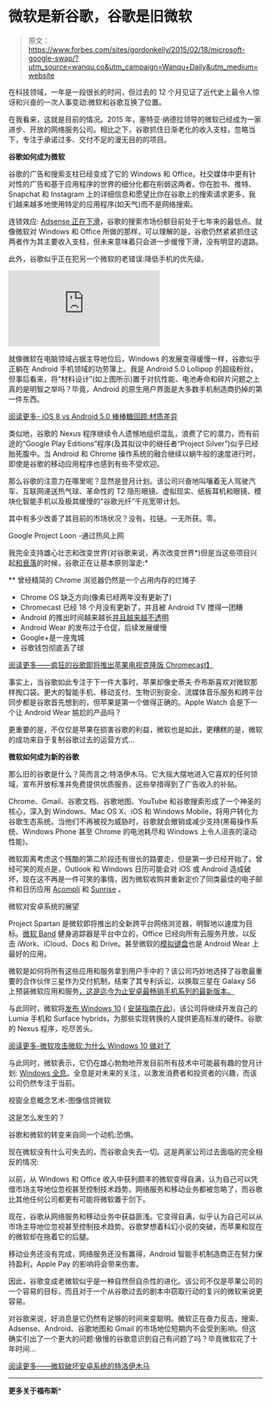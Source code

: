 # 微软是新谷歌，谷歌是旧微软

> 原文：<https://www.forbes.com/sites/gordonkelly/2015/02/18/microsoft-google-swap/?utm_source=wanqu.co&utm_campaign=Wanqu+Daily&utm_medium=website>

在科技领域，一年是一段很长的时间，但过去的 12 个月见证了近代史上最令人惊讶和兴奋的一次人事变动:微软和谷歌互换了位置。

在我看来，这就是目前的情况。2015 年，塞特亚·纳德拉领导的微软已经成为一家进步、开放的网络服务公司。相比之下，谷歌抓住日渐老化的收入支柱，忽略当下，专注于承诺过多、交付不足的漫无目的的项目。

**谷歌如何成为微软**

谷歌的广告和搜索支柱已经变成了它的 Windows 和 Office。社交媒体中更有针对性的广告和基于应用程序的世界的细分化都在削弱这两者。你在脸书、推特、Snapchat 和 Instagram 上的详细信息和愿望比你在谷歌上的搜索请求更多，我们越来越多地使用特定的应用程序(如天气)而不是网络搜索。

连锁效应: [Adsense 正在下滑](http://www.nytimes.com/2015/02/12/technology/personaltech/googles-time-at-the-top-may-be-nearing-its-end.html)，谷歌的搜索市场份额目前处于七年来的最低点。就像微软对 Windows 和 Office 所做的那样，可以理解的是，谷歌仍然紧紧抓住这两者作为其主要收入支柱，但未来意味着只会进一步缓慢下滑，没有明显的退路。

此外，谷歌似乎正在犯另一个微软的老错误:降低手机的优先级。

<iframe class="youtube-player" type="text/html" src="https://www.youtube.com/embed/Q8TXgCzxEnw" frameborder="0" scrolling="no">视频</iframe>

 <fbs-ad position="inread" progressive="" ad-id="article-0-inread" aria-hidden="true" role="presentation">就像微软在电脑领域占据主导地位后，Windows 的发展变得缓慢一样，谷歌似乎正躺在 Android 手机领域的功劳簿上。我是 Android 5.0 Lollipop 的超级粉丝，但事后看来，将“材料设计”(如上图所示)置于对抗性能、电池寿命和碎片问题之上真的是明智之举吗？毕竟，Android 的原生用户界面是大多数手机制造商扔掉的第一件东西。

[阅读更多- iOS 8 vs Android 5.0 棒棒糖回顾:材质差异](http://www.forbes.com/sites/gordonkelly/2014/11/07/ios-8-vs-android-5-0-lollipop-review/)

类似地，谷歌的 Nexus 程序继续令人遗憾地组织混乱，浪费了它的潜力，而有前途的“Google Play Editions”程序(及其拟议中的继任者“Project Silver”)似乎已经胎死腹中。当 Android 和 Chrome 操作系统的融合继续以蜗牛般的速度进行时，即使是谷歌的移动应用程序也感到有些不受欢迎。

那么谷歌的注意力在哪里呢？显然是登月计划。该公司兴奋地叫嚷着无人驾驶汽车、互联网递送热气球、革命性的 T2 隐形眼镜、虚拟现实、纸板耳机和眼镜、模块化智能手机以及极其缓慢的“谷歌光纤”千兆宽带计划。

其中有多少改善了其目前的市场状况？没有。拉链。一无所获。零。

 <fbs-accordion>Google Project Loon -通过热风上网</fbs-accordion> 

我完全支持雄心壮志和改变世界(对谷歌来说，再次改变世界*)但是当这些项目兴起[和衰落](http://www.forbes.com/sites/quickerbettertech/2014/04/21/how-google-screwed-up-google-glass/)的时候，谷歌正在让基本原则溜走:*

 **   曾经精简的 Chrome 浏览器仍然是一个占用内存的烂摊子
*   Chrome OS 缺乏方向(像素已经两年没有更新了)
*   Chromecast 已经 18 个月没有更新了，并且被 Android TV 搅得一团糟
*   Android 的推出时间越来越长[并且越来越不透明](http://www.forbes.com/sites/gordonkelly/2015/02/04/google-confirms-android-5-1-lollipop-launches-immediately/)
*   Android Wear 的发布过于仓促，后续发展缓慢
*   Google+是一座鬼城
*   谷歌钱包彻底丢了球

[阅读更多——疯狂的谷歌即将推出苹果电视克隆版 Chromecast】](http://www.forbes.com/sites/gordonkelly/2014/04/08/mad-google-is-about-to-mess-up-chromecast-with-an-apple-tv-clone/)

事实上，当谷歌如此专注于下一件大事时，苹果却像史蒂夫·乔布斯喜欢对微软那样掏口袋。更大的智能手机、移动支付、生物识别安全、流媒体音乐服务和跨平台同步都是谷歌首先想到的，但苹果是第一个做得正确的。Apple Watch 会是下一个让 Android Wear 尴尬的产品吗？

更重要的是，不仅仅是苹果在损害谷歌的利益，微软也是如此，更糟糕的是，微软的成功来自于复制谷歌过去的运营方式...

**微软如何成为新的谷歌**

那么旧的谷歌是什么？简而言之:特洛伊木马。它大摇大摆地进入它喜欢的任何领域，宣布开放标准并免费提供优质服务，这些举措得到了广告收入的补贴。

Chrome、Gmail、谷歌文档、谷歌地图、YouTube 和谷歌搜索形成了一个神圣的核心，深入到 Windows、Mac OS X、iOS 和 Windows Mobile，将用户转化为谷歌生态系统。当他们不再被视为威胁时，谷歌就会撤销或减少支持(黑莓操作系统、Windows Phone 甚至 Chrome 的电池耗尽和 Windows 上令人沮丧的滚动性能)。

微软距离考虑这个残酷的第二阶段还有很长的路要走，但是第一步已经开始了。曾经可笑的观点是，Outlook 和 Windows 日历可能会对 iOS 或 Android 造成破坏，现在这不再是一件可笑的事情，因为微软收购并重新定价了同类最佳的电子邮件和日历应用 [Acompli](http://www.forbes.com/sites/amitchowdhry/2015/01/29/microsoft-outlook-for-ios-android/) 和 [Sunrise](http://www.forbes.com/sites/benkepes/2015/02/04/microsofts-acquisition-of-sunrise-is-a-lesson-in-crossing-the-chasm/) 。

 <fbs-accordion>微软对安卓系统的展望</fbs-accordion> 

Project Spartan 是微软即将推出的全新跨平台网络浏览器，明智地以速度为目标。[微软 Band](http://www.forbes.com/sites/marcochiappetta/2014/12/30/a-few-days-with-the-microsoft-band/) 健身追踪器是平台中立的，Office 已经向所有云服务开放，以反击 iWork、iCloud、Docs 和 Drive。甚至微软的[模拟键盘](http://research.microsoft.com/en-us/um/redmond/projects/analogkeyboard/)也是 Android Wear 上最好的应用。

微软是如何将所有这些应用和服务拿到用户手中的？该公司巧妙地选择了谷歌最重要的合作伙伴三星作为交付机制，结束了其专利诉讼，以换取三星在 Galaxy S6 上预装微软应用和服务[，这是迄今为止安卓最畅销手机系列的最新版本。](http://www.forbes.com/sites/jaymcgregor/2015/02/13/samsung-teams-up-with-microsoft-to-boost-galaxy-s6/)

与此同时，微软将[发布 Windows 10](http://www.forbes.com/sites/tonybradley/2015/01/21/free-windows-10-unravels-key-microsoft-bashing-fodder/) ( [安装指南在此](http://www.forbes.com/sites/gordonkelly/2014/10/01/windows-10-technical-preview-released-how-to-get-the-new-windows/))，该公司将继续开发自己的 Lumia 手机和 Surface hybrids，为那些实现转换的人提供更高标准的硬件。谷歌的 Nexus 程序，吃尽苦头。

[阅读更多-微软攻击微软:为什么 Windows 10 做对了](http://www.forbes.com/sites/gordonkelly/2015/01/26/windows-10-attacks-microsoft/)

与此同时，微软表示，它仍在雄心勃勃地开发目前所有技术中可能最有趣的登月计划: [Windows 全息](http://www.forbes.com/sites/erikkain/2015/01/21/microsoft-augments-reality-with-windows-holographic/)。全息是对未来的关注，以激发消费者和投资者的兴趣，而该公司仍然专注于当前。

 <fbs-accordion>视窗全息概念艺术-图像信贷微软</fbs-accordion> 

这是怎么发生的？

谷歌和微软的转变来自同一个动机:恐惧。

现在微软没有什么可失去的，而谷歌会失去一切。这是两家公司过去面临的完全相反的情况:

以前，从 Windows 和 Office 收入中获利颇丰的微软变得自满，认为自己可以凭借市场主导地位忽视甚至控制技术趋势。网络服务和移动业务都被忽略了，而谷歌比其他任何公司都更有可能将微软置于剑下。

现在，谷歌从网络服务和移动业务中获益匪浅。它变得自满，似乎认为自己可以从市场主导地位忽视甚至控制技术趋势。谷歌梦想着科幻小说的突破，而苹果和现在的微软却在拖着它的后腿。

移动业务还没有完成，网络服务还没有赢得，Android 智能手机制造商正在努力保持盈利，Apple Pay 的影响将会带来伤害。

因此，谷歌变成老微软似乎是一种自然但自杀性的进化。该公司不仅是苹果公司的一个容易的目标，而且对于一个从谷歌过去的剧本中窃取行动的复兴的微软来说更容易。

对谷歌来说，好消息是它仍然有足够的时间来变聪明。微软正在奋力反击，搜索、Adsense、Android、谷歌地图和 Gmail 的市场地位短期内不会受到影响。但这确实引出了一个更大的问题:傲慢的谷歌意识到自己有问题了吗？毕竟微软花了十年时间...

[阅读更多——微软破坏安卓系统的特洛伊木马](http://www.forbes.com/sites/ewanspence/2015/02/18/microsoft-fights-google-android-cyanogen/)

___

**更多关于福布斯***</fbs-ad>